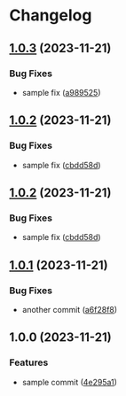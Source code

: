 # Changelog

## [1.0.3](https://github.com/jpJuni0r/snyk-test/compare/v1.0.2...v1.0.3) (2023-11-21)


### Bug Fixes

* sample fix ([a989525](https://github.com/jpJuni0r/snyk-test/commit/a989525e781f22ae513de2adfb47dda92225935d))

## [1.0.2](https://github.com/jpJuni0r/snyk-test/compare/v1.0.1...v1.0.2) (2023-11-21)


### Bug Fixes

* sample fix ([cbdd58d](https://github.com/jpJuni0r/snyk-test/commit/cbdd58d438d3128377e90e71cefa4c1fc94c3788))

## [1.0.2](https://github.com/jpJuni0r/snyk-test/compare/v1.0.1...v1.0.2) (2023-11-21)


### Bug Fixes

* sample fix ([cbdd58d](https://github.com/jpJuni0r/snyk-test/commit/cbdd58d438d3128377e90e71cefa4c1fc94c3788))

## [1.0.1](https://github.com/jpJuni0r/snyk-test/compare/v1.0.0...v1.0.1) (2023-11-21)


### Bug Fixes

* another commit ([a6f28f8](https://github.com/jpJuni0r/snyk-test/commit/a6f28f845a6ee24da8dbb93b34dd089b71227474))

## 1.0.0 (2023-11-21)


### Features

* sample commit ([4e295a1](https://github.com/jpJuni0r/snyk-test/commit/4e295a15b6f6165cabf3cb18fa499fd87a354f85))
